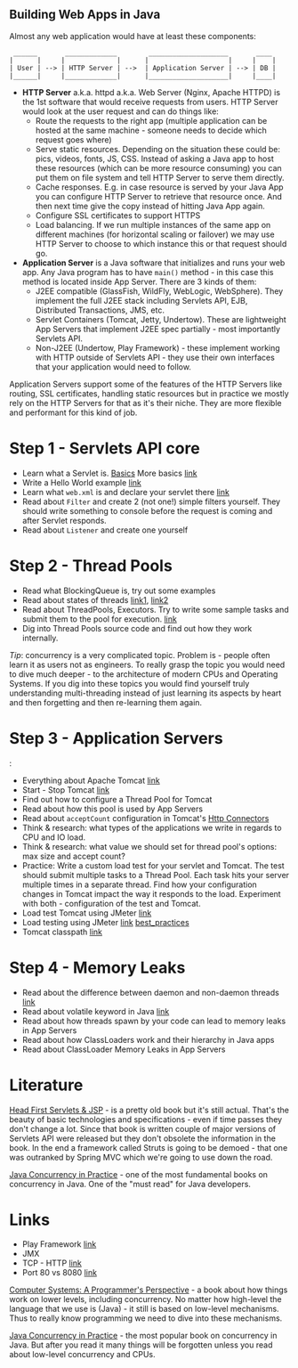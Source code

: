 Building Web Apps in Java
-------------------------

Almost any web application would have at least these components:

```
 ______       _____________        ____________________       ____
|      |     |             |      |                    |     |    |
| User | --> | HTTP Server | -->  | Application Server | --> | DB |
|______|     |_____________|      |____________________|     |____|
```

* **HTTP Server** a.k.a. httpd a.k.a. Web Server (Nginx, Apache HTTPD) is the 1st software that would receive requests 
from users. HTTP Server would look at the user request and can do things like:
   * Route the requests to the right app (multiple application can be hosted at the same machine - someone needs to 
   decide which request goes where)
   * Serve static resources. Depending on the situation these could be: pics, videos, fonts, JS, CSS. Instead of asking 
   a Java app to host these resources (which can be more resource consuming) you can put them on file system and tell 
   HTTP Server to serve them directly.
   * Cache responses. E.g. in case resource is served by your Java App you can configure HTTP Server to retrieve that 
   resource once. And then next time give the copy instead of hitting Java App again.
   * Configure SSL certificates to support HTTPS
   * Load balancing. If we run multiple instances of the same app on different machines (for horizontal scaling or 
   failover) we may use HTTP Server to choose to which instance this or that request should go. 
* **Application Server** is a Java software that initializes and runs your web app. Any Java program has to have `main()` 
method - in this case this method is located inside App Server. There are 3 kinds of them:
   * J2EE compatible (GlassFish, WildFly, WebLogic, WebSphere). They implement the full J2EE stack including 
   Servlets API, EJB, Distributed Transactions, JMS, etc.
   * Servlet Containers (Tomcat, Jetty, Undertow). These are lightweight App Servers that implement J2EE spec 
   partially - most importantly Servlets API.
   * Non-J2EE (Undertow, Play Framework) - these implement working with HTTP outside of Servlets API - they use 
   their own interfaces that your application would need to follow.

Application Servers support some of the features of the HTTP Servers like routing, SSL certificates, handling static 
resources but in practice we mostly rely on the HTTP Servers for that as it's their niche. They are more flexible and 
performant for this kind of job.

# Step 1 - Servlets API core

* Learn what a Servlet is. [Basics](https://www.javacodegeeks.com/2012/11/basics-about-servlets.html) 
  More basics [link](http://tutorials.jenkov.com/java-servlets/index.html)
* Write a Hello World example [link](https://medium.com/@backslash112/create-maven-project-with-servlet-in-intellij-idea-2018-be0d673bd9af)
* Learn what `web.xml` is and declare your servlet there [link](http://tutorials.jenkov.com/java-servlets/web-xml.html)
* Read about `Filter` and create 2 (not one!) simple filters yourself. They should write something to console before 
the request is coming and after Servlet responds.
* Read about `Listener` and create one yourself

# Step 2 - Thread Pools

* Read what BlockingQueue is, try out some examples
* Read about states of threads [link1](https://docs.oracle.com/javase/7/docs/api/java/lang/Thread.State.html),
[link2](./articles/threads.md)
* Read about ThreadPools, Executors. Try to write some sample tasks and submit them to the pool for execution. [link](https://www.baeldung.com/thread-pool-java-and-guava) 
* Dig into Thread Pools source code and find out how they work internally.

*Tip*: concurrency is a very complicated topic. Problem is - people often learn it as users not as engineers. To really 
grasp the topic you would need to dive much deeper - to the architecture of modern CPUs and Operating Systems. If you
dig into these topics you would find yourself truly understanding multi-threading instead of just learning its
aspects by heart and then forgetting and then re-learning them again. 

# Step 3 - Application Servers
:
* Everything about Apache Tomcat [link](https://www.mulesoft.com/tcat/understanding-apache-tomcat)
* Start - Stop Tomcat [link](https://www.oreilly.com/library/view/tomcat-the-definitive/9780596101060/ch01s02.html)
* Find out how to configure a Thread Pool for Tomcat
* Read about how this pool is used by App Servers
* Read about `acceptCount` configuration in Tomcat's [Http Connectors](https://tomcat.apache.org/tomcat-8.0-doc/config/http.html)
* Think & research: what types of the applications we write in regards to CPU and IO load.
* Think & research: what value we should set for thread pool's options: max size and accept count?
* Practice: Write a custom load test for your servlet and Tomcat. The test should submit multiple tasks to a Thread 
Pool. Each task hits your server multiple times in a separate thread. Find how your configuration changes in Tomcat
impact the way it responds to the load. Experiment with both - configuration of the test and Tomcat. 
* Load test Tomcat using JMeter [link](https://dzone.com/articles/how-to-load-test-tomcat-servers)
* Load testing using JMeter [link](https://dzone.com/articles/jmeter-performance-and-load-testing) [best_practices](https://jmeter.apache.org/usermanual/best-practices.html)
* Tomcat classpath [link](https://www.mulesoft.com/tcat/tomcat-classpath)

# Step 4 - Memory Leaks

* Read about the difference between daemon and non-daemon threads [link](https://beginnersbook.com/2015/01/daemon-thread-in-java-with-example/)
* Read about volatile keyword in Java [link](https://www.geeksforgeeks.org/volatile-keyword-in-java/)
* Read about how threads spawn by your code can lead to memory leaks in App Servers
* Read about how ClassLoaders work and their hierarchy in Java apps
* Read about ClassLoader Memory Leaks in App Servers

# Literature

[Head First Servlets & JSP](http://shop.oreilly.com/product/9780596516680.do) - is a pretty old book but it's still 
actual. That's the beauty of basic technologies and specifications - even if time passes they don't change a lot. Since
that book is written couple of major versions of Servlets API were released but they don't obsolete the information in 
the book. In the end a framework called Struts is going to be demoed - that one was outranked by Spring MVC which we're 
going to use down the road.

[Java Concurrency in Practice](http://amzn.to/1jyE5Kx) - one of the most fundamental books on concurrency in Java. 
One of the "must read" for Java developers.

# Links
* Play Framework [link](https://www.lightbend.com/blog/why-is-play-framework-so-fast)
* JMX
* TCP - HTTP [link](https://www.google.com/url?q=https://www.quora.com/What-is-the-difference-between-HTTP-protocol-and-TCP-protocol&sa=D&source=hangouts&ust=1548764098410000&usg=AFQjCNGaZ8yQMc5tdhpWdqgGkTkL48mdvg)
* Port 80 vs 8080 [link](https://stackoverflow.com/questions/17313661/apache-httpd-vs-tomcat-7-port-80-vs-port-8080)
  
  
[Computer Systems: A Programmer's Perspective](https://www.amazon.com/Computer-Systems-Programmers-Perspective-3rd/dp/013409266X) - 
a book about how things work on lower levels, including concurrency. No matter how high-level
the language that we use is (Java) - it still is based on low-level mechanisms. Thus to really know programming we
need to dive into these mechanisms.

[Java Concurrency in Practice](http://amzn.to/1jyE5Kx) - the most popular book on concurrency in Java. But after you 
read it many things will be forgotten unless you read about low-level concurrency and CPUs.
